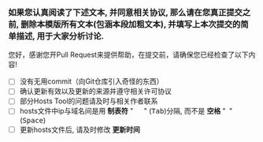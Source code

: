 ### 如果您认真阅读了下述文本, 并同意相关协议, 那么请在您真正提交之前, 删除本模版所有文本(包涵本段加粗文本), 并填写上本次提交的简单描述, 用于大家分析讨论.

您好，感谢您开Pull Request来提供帮助，在提交前，请确保您已经检查了以下内容!
- [ ] 没有无用commit（向Git仓库引入奇怪的东西）
- [ ] 确认更新有效以及更新的来源并遵守相关许可协议
- [ ] 部分Hosts Tool的问题请及时与相关作者联系
- [ ] hosts文件中ip与域名间是用 **制表符** "`	`" (<kbd>Tab</kbd>)分隔, 而不是 **空格** "` `" (<kbd>Space</kbd>)
- [ ] 更新hosts文件后, 请及时修改 **更新时间**
